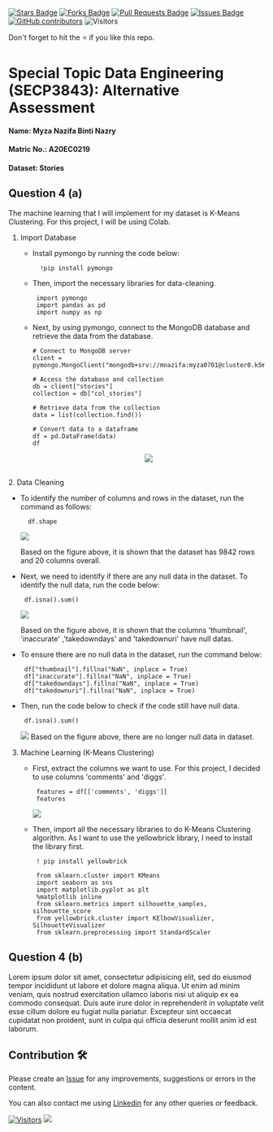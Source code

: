 <a href="https://github.com/drshahizan/SECP3843/stargazers"><img src="https://img.shields.io/github/stars/drshahizan/SECP3843" alt="Stars Badge"/></a>
<a href="https://github.com/drshahizan/SECP3843/network/members"><img src="https://img.shields.io/github/forks/drshahizan/SECP3843" alt="Forks Badge"/></a>
<a href="https://github.com/drshahizan/SECP3843/pulls"><img src="https://img.shields.io/github/issues-pr/drshahizan/SECP3843" alt="Pull Requests Badge"/></a>
<a href="https://github.com/drshahizan/SECP3843/issues"><img src="https://img.shields.io/github/issues/drshahizan/SECP3843" alt="Issues Badge"/></a>
<a href="https://github.com/drshahizan/SECP3843/graphs/contributors"><img alt="GitHub contributors" src="https://img.shields.io/github/contributors/drshahizan/SECP3843?color=2b9348"></a>
![Visitors](https://api.visitorbadge.io/api/visitors?path=https%3A%2F%2Fgithub.com%2Fdrshahizan%2FSECP3843&labelColor=%23d9e3f0&countColor=%23697689&style=flat)

Don't forget to hit the :star: if you like this repo.

# Special Topic Data Engineering (SECP3843): Alternative Assessment

#### Name: Myza Nazifa Binti Nazry
#### Matric No.: A20EC0219
#### Dataset: Stories

## Question 4 (a)
The machine learning that I will implement for my dataset is K-Means Clustering. For this project, I will be using Colab.

1. Import Database
   - Install pymongo by running the code below:

     ```
       !pip install pymongo
     ```
   - Then, import the necessary libraries for data-cleaning.

      ```
       import pymongo
       import pandas as pd
       import numpy as np
      ```
   - Next, by using pymongo, connect to the MongoDB database and retrieve the data from the database.

      ```
      # Connect to MongoDB server
      client = pymongo.MongoClient("mongodb+srv://mnazifa:myza0701@cluster0.k5mjpna.mongodb.net/test")
           
      # Access the database and collection
      db = client["stories"]
      collection = db["col_stories"]
           
      # Retrieve data from the collection
      data = list(collection.find())
           
      # Convert data to a dataframe
      df = pd.DataFrame(data)
      df
      ```
   
      <div align="center"><img src="https://github.com/drshahizan/SECP3843/blob/main/submission/myzanazifah/question4/files/images/q4(1).png" />
<br>
2. Data Cleaning 

   - To identify the number of columns and rows in the dataset, run the command as follows:
     
     ```
       df.shape
      ```  

     <div><img src="https://github.com/drshahizan/SECP3843/blob/main/submission/myzanazifah/question4/files/images/q4(2).png" />

     Based on the figure above, it is shown that the dataset has 9842 rows and 20 columns overall.
   - Next, we need to identify if there are any null data in the dataset. To identify the null data, run the code below:

     ```
      df.isna().sum()
      ```  

     <div><img src="https://github.com/drshahizan/SECP3843/blob/main/submission/myzanazifah/question4/files/images/q4(3).png" />

     Based on the figure above, it is shown that the columns 'thumbnail', 'inaccurate' ,'takedowndays' and 'takedownuri' have null datas.
   - To ensure there are no null data in the dataset, run the command below:

     ```
      df["thumbnail"].fillna("NaN", inplace = True)
      df["inaccurate"].fillna("NaN", inplace = True)
      df["takedowndays"].fillna("NaN", inplace = True)
      df["takedownuri"].fillna("NaN", inplace = True)
      ```  
   - Then, run the code below to check if the code still have null data.

     ```
      df.isna().sum()
      ```  

     <div><img src="https://github.com/drshahizan/SECP3843/blob/main/submission/myzanazifah/question4/files/images/q4(4).png" />
     Based on the figure above, there are no longer null data in dataset.

3. Machine Learning (K-Means Clustering)
   - First, extract the columns we want to use. For this project, I decided to use columns 'comments' and 'diggs'.

     ```
      features = df[['comments', 'diggs']]
      features
      ```  

     <div><img src="https://github.com/drshahizan/SECP3843/blob/main/submission/myzanazifah/question4/files/images/q4(5).png" />
   - Then, import all the necessary libraries to do K-Means Clustering algorithm. As I want to use the yellowbrick library, I need to install the library first.
     ```
      ! pip install yellowbrick

      from sklearn.cluster import KMeans
      import seaborn as sns
      import matplotlib.pyplot as plt
      %matplotlib inline
      from sklearn.metrics import silhouette_samples, silhouette_score
      from yellowbrick.cluster import KElbowVisualizer, SilhouetteVisualizer
      from sklearn.preprocessing import StandardScaler
      ```  






## Question 4 (b)
Lorem ipsum dolor sit amet, consectetur adipisicing elit, sed do eiusmod tempor incididunt ut labore et dolore magna aliqua. Ut enim ad minim veniam, quis nostrud exercitation ullamco laboris nisi ut aliquip ex ea commodo consequat. Duis aute irure dolor in reprehenderit in voluptate velit esse cillum dolore eu fugiat nulla pariatur. Excepteur sint occaecat cupidatat non proident, sunt in culpa qui officia deserunt mollit anim id est laborum.

## Contribution 🛠️
Please create an [Issue](https://github.com/drshahizan/special-topic-data-engineering/issues) for any improvements, suggestions or errors in the content.

You can also contact me using [Linkedin](https://www.linkedin.com/in/drshahizan/) for any other queries or feedback.

[![Visitors](https://api.visitorbadge.io/api/visitors?path=https%3A%2F%2Fgithub.com%2Fdrshahizan&labelColor=%23697689&countColor=%23555555&style=plastic)](https://visitorbadge.io/status?path=https%3A%2F%2Fgithub.com%2Fdrshahizan)
![](https://hit.yhype.me/github/profile?user_id=81284918)




